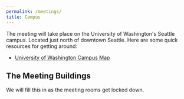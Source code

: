 ```yaml
---
permalink: /meetings/
title: Campus
---
```


The meeting will take place on the University of Washington's Seattle campus. Located just north of downtown Seattle. Here are some quick resources for getting around:

* [University of Washington Campus Map](https://www.washington.edu/maps/)

## The Meeting Buildings

We will fill this in as the meeting rooms get locked down.